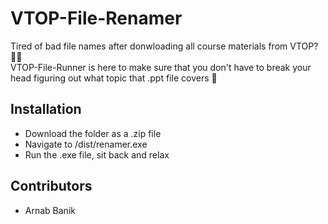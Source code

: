 # VTOP-File-Renamer
Tired of bad file names after donwloading all course materials from VTOP? :face_with_spiral_eyes:  
VTOP-File-Runner is here to make sure that you don't have to break your head figuring out what topic that .ppt file covers :partying_face:	

## Installation
- Download the folder as a .zip file
- Navigate to /dist/renamer.exe
- Run the .exe file, sit back and relax 

## Contributors
- Arnab Banik
